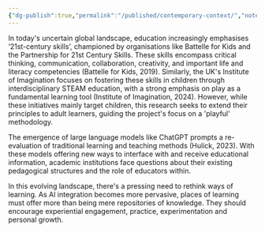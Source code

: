 ```yaml
---
{"dg-publish":true,"permalink":"/published/contemporary-context/","noteIcon":""}
---
```


In today's uncertain global landscape, education increasingly emphasises ‘21st-century skills’, championed by organisations like Battelle for Kids and the Partnership for 21st Century Skills. These skills encompass critical thinking, communication, collaboration, creativity, and important life and literacy competencies (Battelle for Kids, 2019). Similarly, the UK's Institute of Imagination focuses on fostering these skills in children through interdisciplinary STEAM education, with a strong emphasis on play as a fundamental learning tool (Institute of Imagination, 2024). However, while these initiatives mainly target children, this research seeks to extend their principles to adult learners, guiding the project's focus on a 'playful' methodology. 

The emergence of large language models like ChatGPT prompts a re-evaluation of traditional learning and teaching methods (Hulick, 2023). With these models offering new ways to interface with and receive educational information, academic institutions face questions about their existing pedagogical structures and the role of educators within.

In this evolving landscape, there's a pressing need to rethink ways of learning. As AI integration becomes more pervasive, places of learning must offer more than being mere repositories of knowledge. They should encourage experiential engagement, practice, experimentation and personal growth.  
